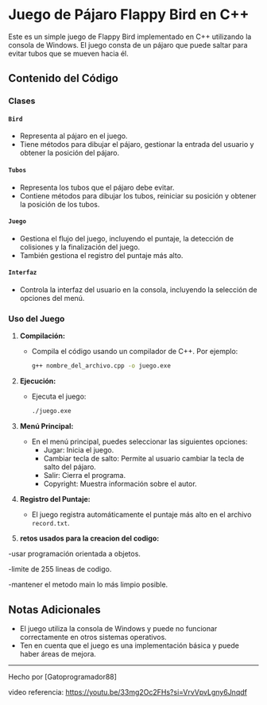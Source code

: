 # Juego de Pájaro Flappy Bird en C++

Este es un simple juego de Flappy Bird implementado en C++ utilizando la consola de Windows. El juego consta de un pájaro que puede saltar para evitar tubos que se mueven hacia él.

## Contenido del Código

### Clases

#### `Bird`

- Representa al pájaro en el juego.
- Tiene métodos para dibujar el pájaro, gestionar la entrada del usuario y obtener la posición del pájaro.

#### `Tubos`

- Representa los tubos que el pájaro debe evitar.
- Contiene métodos para dibujar los tubos, reiniciar su posición y obtener la posición de los tubos.

#### `Juego`

- Gestiona el flujo del juego, incluyendo el puntaje, la detección de colisiones y la finalización del juego.
- También gestiona el registro del puntaje más alto.

#### `Interfaz`

- Controla la interfaz del usuario en la consola, incluyendo la selección de opciones del menú.

### Uso del Juego

1. **Compilación:**
   - Compila el código usando un compilador de C++. Por ejemplo:
     ```bash
     g++ nombre_del_archivo.cpp -o juego.exe
     ```

2. **Ejecución:**
   - Ejecuta el juego:
     ```bash
     ./juego.exe
     ```

3. **Menú Principal:**
   - En el menú principal, puedes seleccionar las siguientes opciones:
     - Jugar: Inicia el juego.
     - Cambiar tecla de salto: Permite al usuario cambiar la tecla de salto del pájaro.
     - Salir: Cierra el programa.
     - Copyright: Muestra información sobre el autor.

4. **Registro del Puntaje:**
   - El juego registra automáticamente el puntaje más alto en el archivo `record.txt`.

5. **retos usados para la creacion del codigo:**

-usar programación orientada a objetos.

-limite de 255 lineas de codigo.

-mantener el metodo main lo más limpio posible.

## Notas Adicionales

- El juego utiliza la consola de Windows y puede no funcionar correctamente en otros sistemas operativos.
- Ten en cuenta que el juego es una implementación básica y puede haber áreas de mejora.

---

Hecho por [Gatoprogramador88]

video referencia:
https://youtu.be/33mg2Oc2FHs?si=VrvVpvLgny6Jnqdf
